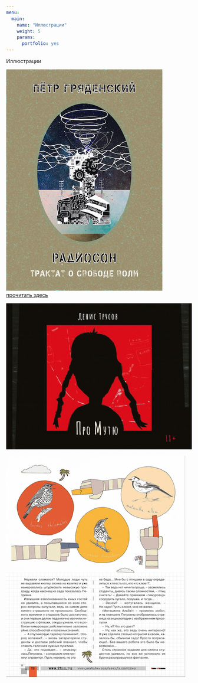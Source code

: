 ```yaml
---
menu:
  main:
    name: "Иллюстрации"
    weight: 5
    params:
      portfolio: yes
---
```

Иллюстрации


![Обложка Радиосон](Radioson.png)  
[прочитать здесь](https://www.litres.ru/petr-gryadenskiy/radioson-traktat-o-svobode-voli/chitat-onlayn/)


![](467_6748-15.png)

![](MM_.png)
